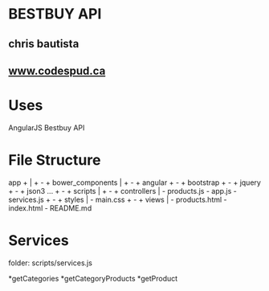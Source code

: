 # BESTBUY API
## chris bautista
## www.codespud.ca

Uses
====
AngularJS
Bestbuy API

File Structure
==============

app +
	|
	+ - + bower_components
		|
		+ - + angular
		+ - + bootstrap
		+ - + jquery
		+ - + json3
		...
	+ - + scripts
		|
		+ - + controllers
			|
			- products.js
		- app.js
		- services.js
	+ - + styles
		|
		- main.css
	+ - + views
		|
		- products.html
	- index.html
	- README.md

Services
=========
folder: scripts/services.js

*getCategories
*getCategoryProducts
*getProduct







